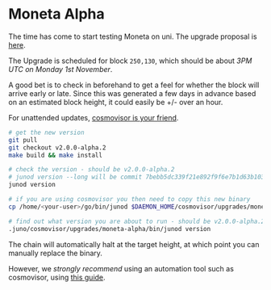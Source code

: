 # Moneta Alpha

The time has come to start testing Moneta on uni. The upgrade proposal is [here](https://uni.junoscan.com/proposals/1).

The Upgrade is scheduled for block `250,130`, which should be about _3PM UTC on Monday 1st November_.

A good bet is to check in beforehand to get a feel for whether the block will arrive early or late. Since this was generated a few days in advance based on an estimated block height, it could easily be +/- over an hour.

For unattended updates, [cosmovisor is your friend](https://docs.junochain.com/validators/setting-up-cosmovisor).

```bash
# get the new version
git pull
git checkout v2.0.0-alpha.2
make build && make install

# check the version - should be v2.0.0-alpha.2
# junod version --long will be commit 7bebb5dc339f21e892f9f6e7b1d63b1035ccc402
junod version

# if you are using cosmovisor you then need to copy this new binary
cp /home/<your-user>/go/bin/junod $DAEMON_HOME/cosmovisor/upgrades/moneta-alpha/bin

# find out what version you are about to run - should be v2.0.0-alpha.2
.juno/cosmovisor/upgrades/moneta-alpha/bin/junod version
```

The chain will automatically halt at the target height, at which point you can manually replace the binary.

However, we _strongly recommend_ using an automation tool such as cosmovisor, using [this guide](https://docs.junochain.com/validators/setting-up-cosmovisor).
